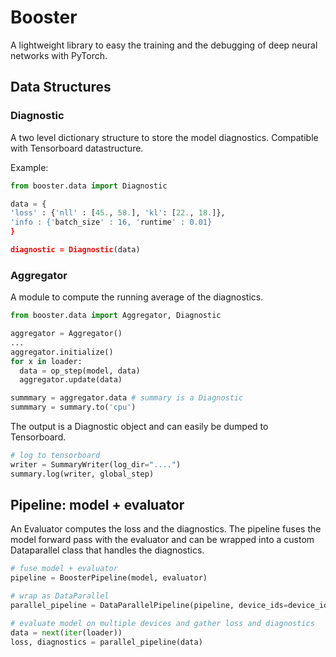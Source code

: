 # Booster

A lightweight library to easy the training and the debugging of deep neural networks with PyTorch.

## Data Structures

### Diagnostic

A two level dictionary structure to store the model diagnostics. Compatible with Tensorboard datastructure.

Example:

```python
from booster.data import Diagnostic

data = {
'loss' : {'nll' : [45., 58.], 'kl': [22., 18.]},
'info : {'batch_size' : 16, 'runtime' : 0.01}
}

diagnostic = Diagnostic(data)
```

### Aggregator

A module to compute the running average of the diagnostics.

```python
from booster.data import Aggregator, Diagnostic

aggregator = Aggregator()
...
aggregator.initialize()
for x in loader:
  data = op_step(model, data)
  aggregator.update(data)

summmary = aggregator.data # summary is a Diagnostic
summmary = summary.to('cpu')
```

The output is a Diagnostic object and can easily be dumped to Tensorboard.

```python
# log to tensorboard
writer = SummaryWriter(log_dir="....")
summary.log(writer, global_step)
```

## Pipeline: model + evaluator

An Evaluator computes the loss and the diagnostics. The pipeline fuses the model forward pass with the evaluator and can be wrapped into a custom Dataparallel class that handles the diagnostics.

```python
# fuse model + evaluator
pipeline = BoosterPipeline(model, evaluator)

# wrap as DataParallel
parallel_pipeline = DataParallelPipeline(pipeline, device_ids=device_ids)

# evaluate model on multiple devices and gather loss and diagnostics
data = next(iter(loader))
loss, diagnostics = parallel_pipeline(data) 
```



